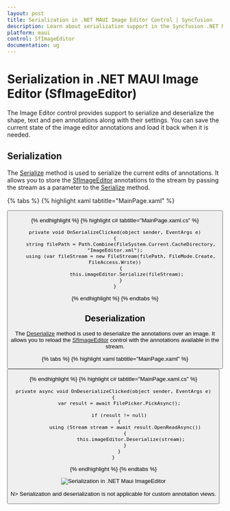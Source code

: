 ```yaml
---
layout: post
title: Serialization in .NET MAUI Image Editor Control | Syncfusion
description: Learn about serialization support in the Syncfusion .NET MAUI ImageEditor(SfImageEditor) control and more.
platform: maui
control: SfImageEditor
documentation: ug
---
```


# Serialization in .NET MAUI Image Editor (SfImageEditor)

The Image Editor control provides support to serialize and deserialize the shape, text and pen annotations along with their settings. You can save the current state of the image editor annotations and load it back when it is needed.

## Serialization

The [Serialize](https://help.syncfusion.com/cr/maui/Syncfusion.Maui.ImageEditor.SfImageEditor.html#Syncfusion_Maui_ImageEditor_SfImageEditor_Serialize_System_IO_Stream_) method is used to serialize the current edits of annotations. It allows you to store the [SfImageEditor](https://help.syncfusion.com/cr/maui/Syncfusion.Maui.ImageEditor.SfImageEditor.html) annotations to the stream by passing the stream as a parameter to the [Serialize](https://help.syncfusion.com/cr/maui/Syncfusion.Maui.ImageEditor.SfImageEditor.html#Syncfusion_Maui_ImageEditor_SfImageEditor_Serialize_System_IO_Stream_) method.

{% tabs %}
{% highlight xaml tabtitle="MainPage.xaml" %}

   <Grid RowDefinitions="0.9*, 0.1*">
        <imageEditor:SfImageEditor x:Name="imageEditor"
                                   Source="image.jpeg" />
        <Button Grid.Row="1"
                Text="Serialize"
                Clicked="OnSerializeClicked" />
    </Grid>  

{% endhighlight %}
{% highlight c# tabtitle="MainPage.xaml.cs" %}
    
    private void OnSerializeClicked(object sender, EventArgs e)
    {
        string filePath = Path.Combine(FileSystem.Current.CacheDirectory, "ImageEditor.xml");
        using (var fileStream = new FileStream(filePath, FileMode.Create, FileAccess.Write))
        {
            this.imageEditor.Serialize(fileStream);
        }
    }

{% endhighlight %}
{% endtabs %}

## Deserialization

The [Deserialize](https://help.syncfusion.com/cr/maui/Syncfusion.Maui.ImageEditor.SfImageEditor.html#Syncfusion_Maui_ImageEditor_SfImageEditor_Deserialize_System_IO_Stream_) method is used to deserialize the annotations over an image. It allows you to reload the [SfImageEditor](https://help.syncfusion.com/cr/maui/Syncfusion.Maui.ImageEditor.SfImageEditor.html) control with the annotations available in the stream.

{% tabs %}
{% highlight xaml tabtitle="MainPage.xaml" %}

   <Grid RowDefinitions="0.9*, 0.1*">
        <imageEditor:SfImageEditor x:Name="imageEditor"
                                   Source="image.jpeg" />
        <Button Grid.Row="1"
                Text="Deserialize"
                Clicked="OnDeserializeClicked" />
    </Grid>  

{% endhighlight %}
{% highlight c# tabtitle="MainPage.xaml.cs" %}

    private async void OnDeserializeClicked(object sender, EventArgs e)
    {
        var result = await FilePicker.PickAsync();
    
        if (result != null)
        {
            using (Stream stream = await result.OpenReadAsync())
            {
                this.imageEditor.Deserialize(stream);
            }
        }
    }

{% endhighlight %}
{% endtabs %}

![Serialization in .NET Maui ImageEditor](images/serialization/imageeditor-serialization.gif)

N> Serialization and deserialization is not applicable for custom annotation views.
